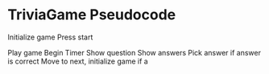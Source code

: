 # TriviaGame Pseudocode

Initialize game
    Press start
  
Play game
    Begin Timer
    Show question
    Show answers
    Pick answer
    if answer is correct
        Move to next, initialize game
    if a